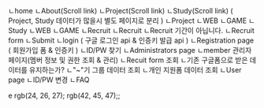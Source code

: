 ㄴhome
    ㄴAbout(Scroll link)
    ㄴProject(Scroll link)
    ㄴStudy(Scroll link)
    ( Project, Study 데이터가 많을시 별도 페이지로 분리 ) 
ㄴProject
    ㄴWEB
    ㄴGAME
ㄴStudy
    ㄴWEB
    ㄴGAME
ㄴRecruit
    ㄴRecruit
    ㄴRecruit 기간이 아닙니다.
    ㄴRecruit form
        ㄴSubmit
ㄴlogin ( 구글 로그인 api & 인증키 발급 api )
    ㄴRegistration page ( 회원가입 폼 & 인증키 )
    ㄴID/PW 찾기
ㄴAdministrators page
    ㄴmember 관리자 페이지(멤버 정보 및 권한 조회 & 관리)
    ㄴRecuit form 조회
        ㄴ기존 구글폼으로 받은 데이터를 유지하는가?
        ㄴ"~"기 그룹 데이터 조회
            ㄴ개인 지원폼 데이터 조회
ㄴUser page
    ㄴID/PW 변경
ㄴFAQ


e
rgb(24, 26, 27);
rgb(42, 45, 47);;

